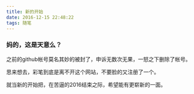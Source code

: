 ```yaml
---
title: 新的开始
date: 2016-12-15 22:48:22
tags: 随笔
---
```

### 妈的，这是天意么？

之前的github帐号莫名其妙的被封了，申诉无数次无果，一怒之下删除了帐号。

思来想去，彩笔到底是离不开这个网站，不要脸的又注册了一个。

就当新的开始把，在苦逼的2016结束之际，希望能有更崭新的一面。
